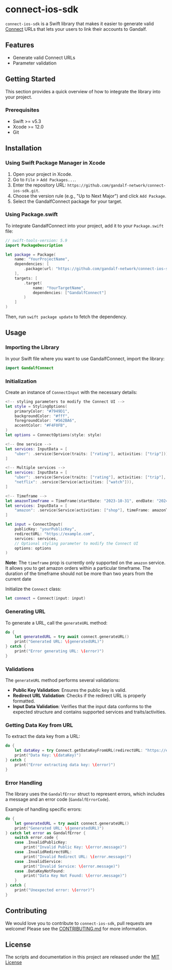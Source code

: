 # connect-ios-sdk

`connect-ios-sdk` is a Swift library that makes it easier to generate valid [Connect](https://docs.gandalf.network/concepts/connect) URLs that lets your users to link their accounts to Gandalf.

## Features

- Generate valid Connect URLs
- Parameter validation

## Getting Started

This section provides a quick overview of how to integrate the library into your project.

### Prerequisites

- Swift >= v5.3
- Xcode >= 12.0
- Git

## Installation

### Using Swift Package Manager in Xcode

1. Open your project in Xcode.
2. Go to `File` > `Add Packages...`.
3. Enter the repository URL: `https://github.com/gandalf-network/connect-ios-sdk.git`.
4. Choose the version rule (e.g., "Up to Next Major") and click `Add Package`.
5. Select the GandalfConnect package for your target.

### Using Package.swift

To integrate GandalfConnect into your project, add it to your `Package.swift` file:

```swift
// swift-tools-version: 5.9
import PackageDescription

let package = Package(
    name: "YourProjectName",
    dependencies: [
        .package(url: "https://github.com/gandalf-network/connect-ios-sdk.git", .upToNextMajor(from: "1.0.0"))
    ],
    targets: [
        .target(
            name: "YourTargetName",
            dependencies: ["GandalfConnect"]
        )
    ]
)
```

Then, run `swift package update` to fetch the dependency.

## Usage

### Importing the Library

In your Swift file where you want to use GandalfConnect, import the library:

```swift
import GandalfConnect
```

### Initialization

Create an instance of `ConnectInput` with the necessary details:

```swift
<!-- styling parameters to modify the Connect UI -->
let style = StylingOptions(
    primaryColor: "#7949D1", 
    backgroundColor: "#fff", 
    foregroundColor: "#562BA6", 
    accentColor: "#F4F0FB",
)
let options = ConnectOptions(style: style)

<!-- One service -->
let services: InputData = [
    "uber": .service(Service(traits: ["rating"], activities: ["trip"]))
]

<!-- Multiple services -->
let services: InputData = [
    "uber": .service(Service(traits: ["rating"], activities: ["trip"],  required: false)),
    "netflix": .service(Service(activities: ["watch"])),
]

<!-- Timeframe -->
let amazonTimeFrame = TimeFrame(startDate: "2023-10-31", endDate: "2024-04-01")
let services: InputData = [
    "amazon": .service(Service(activities: ["shop"], timeFrame: amazonTimeFrame)),
]

let input = ConnectInput(
    publicKey: "yourPublicKey",
    redirectURL: "https://example.com",
    services: services,
    // Optional styling parameter to modify the Connect UI
    options: options
)
```

**Note:** The `timeframe` prop is currently only supported on the `amazon` service. It allows you to get amazon orders within a particular timeframe. The duration of the timeframe should not be more than two years from the current date

Initialize the `Connect` class:

```swift
let connect = Connect(input: input)
```

### Generating URL

To generate a URL, call the `generateURL` method:

```swift
do {
    let generatedURL = try await connect.generateURL()
    print("Generated URL: \(generatedURL)")
} catch {
    print("Error generating URL: \(error)")
}
```

### Validations

The `generateURL` method performs several validations:

- **Public Key Validation**: Ensures the public key is valid.
- **Redirect URL Validation**: Checks if the redirect URL is properly formatted.
- **Input Data Validation**: Verifies that the input data conforms to the expected structure and contains supported services and traits/activities.

### Getting Data Key from URL

To extract the data key from a URL:

```swift
do {
    let dataKey = try Connect.getDataKeyFromURL(redirectURL: "https://example.com?dataKey=testDataKey")
    print("Data Key: \(dataKey)")
} catch {
    print("Error extracting data key: \(error)")
}
```

### Error Handling

The library uses the `GandalfError` struct to represent errors, which includes a message and an error code (`GandalfErrorCode`).

Example of handling specific errors:

```swift
do {
    let generatedURL = try await connect.generateURL()
    print("Generated URL: \(generatedURL)")
} catch let error as GandalfError {
    switch error.code {
    case .InvalidPublicKey:
        print("Invalid Public Key: \(error.message)")
    case .InvalidRedirectURL:
        print("Invalid Redirect URL: \(error.message)")
    case .InvalidService:
        print("Invalid Service: \(error.message)")
    case .DataKeyNotFound:
        print("Data Key Not Found: \(error.message)")
    }
} catch {
    print("Unexpected error: \(error)")
}
```

## Contributing

We would love you to contribute to `connect-ios-sdk`, pull requests are welcome! Please see the [CONTRIBUTING.md](CONTRIBUTING.md) for more information.

## License

The scripts and documentation in this project are released under the [MIT License](LICENSE.md)
